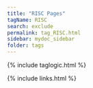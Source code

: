 ```yaml
---
title: "RISC Pages"
tagName: RISC
search: exclude
permalink: tag_RISC.html
sidebar: mydoc_sidebar
folder: tags
---
```

{% include taglogic.html %}

{% include links.html %}
